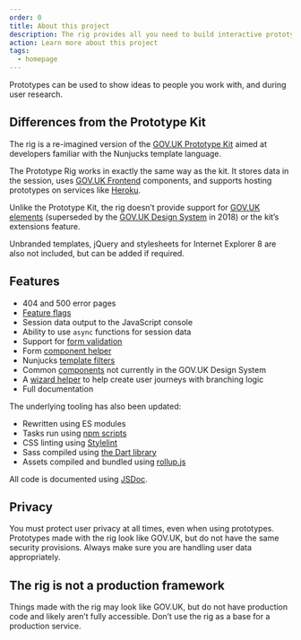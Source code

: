 ```yaml
---
order: 0
title: About this project
description: The rig provides all you need to build interactive prototypes that look like pages on GOV.UK.
action: Learn more about this project
tags:
  - homepage
---
```


Prototypes can be used to show ideas to people you work with, and during user research.

## Differences from the Prototype Kit

The rig is a re-imagined version of the [GOV.UK Prototype Kit](https://govuk-prototype-kit.herokuapp.com/docs) aimed at developers familiar with the Nunjucks template language.

The Prototype Rig works in exactly the same way as the kit. It stores data in the session, uses [GOV.UK Frontend](https://github.com/alphagov/govuk-frontend) components, and supports hosting prototypes on services like [Heroku](https://www.heroku.com).

Unlike the Prototype Kit, the rig doesn’t provide support for [GOV.UK elements](https://govuk-elements.herokuapp.com/) (superseded by the [GOV.UK Design System](https://design-system.service.gov.uk/) in 2018) or the kit’s extensions feature.

Unbranded templates, jQuery and stylesheets for Internet Explorer 8 are also not included, but can be added if required.

## Features

* 404 and 500 error pages
* [Feature flags](../using-data/feature-flags)
* Session data output to the JavaScript console
* Ability to use `async` functions for session data
* Support for [form validation](../using-data/form-validation)
* Form [component helper](../using-data/form-components)
* Nunjucks [template filters](../filters)
* Common [components](../components) not currently in the GOV.UK Design System
* A [wizard helper](../using-data/wizard) to help create user journeys with branching logic
* Full documentation

The underlying tooling has also been updated:

* Rewritten using ES modules
* Tasks run using [npm scripts](https://docs.npmjs.com/cli/v7/using-npm/scripts)
* CSS linting using [Stylelint](https://stylelint.io)
* Sass compiled using [the Dart library](https://sass-lang.com/dart-sass)
* Assets compiled and bundled using [rollup.js](https://rollupjs.org/)

All code is documented using [JSDoc](https://jsdoc.app).

## Privacy

You must protect user privacy at all times, even when using prototypes. Prototypes made with the rig look like GOV.UK, but do not have the same security provisions. Always make sure you are handling user data appropriately.

## The rig is not a production framework

Things made with the rig may look like GOV.UK, but do not have production code and likely aren’t fully accessible. Don’t use the rig as a base for a production service.
